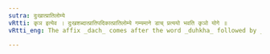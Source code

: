```yaml
---
sutra: दुःखात्प्रातिलोम्ये
vRtti: कृञ इत्येव । दुःखशब्दात्प्रातिपदिकात्प्रातिलोम्ये गम्यमाने डाच् प्रत्ययो भवति कृञो योगे ॥
vRtti_eng: The affix _dach_ comes after the word _duhkha_ followed by _kri_, when meaning to do something against the grain or 'to contravene'.

---
```

